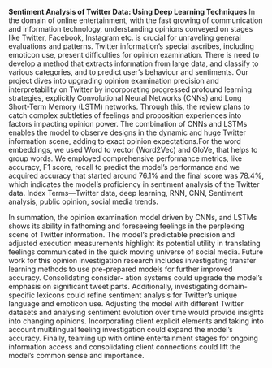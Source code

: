 **Sentiment Analysis of Twitter Data: Using Deep Learning Techniques**
In the domain of online entertainment, with the fast growing of communication and information technology, understanding opinions conveyed on stages like Twitter, Facebook,
Instagram etc. is crucial for unraveling general evaluations and patterns. Twitter information’s special ascribes, including
emoticon use, present difficulties for opinion examination. There is need to develop a method that extracts information from large
data, and classify to various categories, and to predict user’s behaviour and sentiments. Our project dives into upgrading
opinion examination precision and interpretability on Twitter by incorporating progressed profound learning strategies, explicitly
Convolutional Neural Networks (CNNs) and Long Short-Term Memory (LSTM) networks. Through this, the review plans to
catch complex subtleties of feelings and proposition experiences into factors impacting opinion power. The combination of CNNs
and LSTMs enables the model to observe designs in the dynamic and huge Twitter information scene, adding to exact opinion
expectations.For the word embeddings, we used Word to vector (Word2Vec) and GloVe, that helps to group words. We employed
comprehensive performance metrics, like accuracy, F1 score, recall to predict the model’s performance and we acquired
accuracy that started around 76.1% and the final score was 78.4%, which indicates the model’s proficiency in sentiment
analysis of the Twitter data. Index Terms—Twitter data, deep learning, RNN, CNN, Sentiment analysis, public opinion, social media trends.

In summation, the opinion examination model driven by CNNs, and LSTMs shows its ability in fathoming and foreseeing feelings in the perplexing scene of Twitter information.
The model’s predictable precision and adjusted execution measurements highlight its potential utility in translating feelings communicated in the quick moving universe of social media.
Future work for this opinion investigation research includes investigating transfer learning methods to use pre-prepared
models for further improved accuracy. Consolidating consider- ation systems could upgrade the model’s emphasis on significant tweet parts. Additionally, investigating domain-specific
lexicons could refine sentiment analysis for Twitter’s unique language and emoticon use. Adjusting the model with different
Twitter datasets and analysing sentiment evolution over time would provide insights into changing opinions. Incorporating
client explicit elements and taking into account multilingual feeling investigation could expand the model’s accuracy. Finally, teaming up with online entertainment stages for ongoing
information access and consolidating client connections could lift the model’s common sense and importance.
